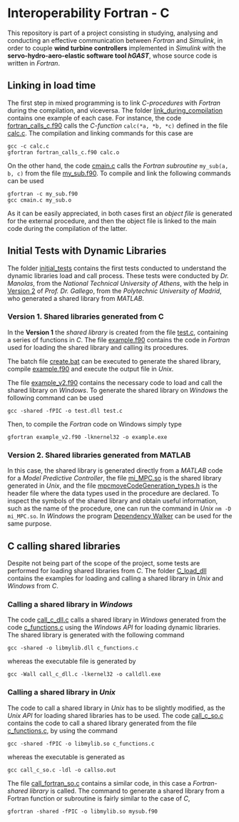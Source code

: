 # Interoperability Fortran - C

This repository is part of a project consisting in studying, analysing and conducting an effective communication between *Fortran* and *Simulink*, in order to couple **wind turbine controllers** implemented in *Simulink* with the **servo-hydro-aero-elastic software tool _hGAST_**, whose source code is written in *Fortran*. 

## Linking in load time

The first step in mixed programming is to link *C-procedures* with *Fortran* during the compilation, and viceversa. The folder [link_during_compilation](./link_during_compilation) contains one example of each case. For instance, the code [fortran_calls_c.f90](./link_during_compilation/fortran_calls_c.f90) calls the *C-function* `calc(*a, *b, *c)` defined in the file [calc.c](./link_during_compilation/calc.c). The compilation and linking commands for this case are
```
gcc -c calc.c
gfortran fortran_calls_c.f90 calc.o
```

On the other hand, the code [cmain.c](./link_during_compilation/cmain.c) calls the *Fortran subroutine* `my_sub(a, b, c)` from the file [my_sub.f90](./link_during_compilation/my_sub.f90). To compile and link the following commands can be used
```
gfortran -c my_sub.f90
gcc cmain.c my_sub.o
```

As it can be easily appreciated, in both cases first an *object file* is generated for the external procedure, and then the object file is linked to the main code during the compilation of the latter.

## Initial Tests with Dynamic Libraries

The folder [initial_tests](./initial_tests) contains the first tests conducted to understand the dynamic libraries load and call process. These tests were conducted by *Dr. Manolas*, from the *National Technical University of Athens*, with the help in [Version 2](https://github.com/carlospmo/InteroperabilityFortranC/blob/main/README.md#version-2) of *Prof. Dr. Gallego*, from the *Polytechnic University of Madrid*, who generated a shared library from *MATLAB*.

### Version 1. Shared libraries generated from C

In the **Version 1** the *shared library* is created from the file [test.c](./initial_tests/version1/test.c), containing a series of functions in *C*. The file [example.f90](./initial_tests/version1/example.f90) contains the code in *Fortran* used for loading the shared library and calling its procedures.

The batch file [create.bat](./initial_tests/version1/create.bat) can be executed to generate the shared library, compile [example.f90](./initial_tests/version1/example.f90) and execute the output file in *Unix*.

The file [example_v2.f90](./initial_tests/version1/example_v2.f90) contains the necessary code to load and call the shared library on *Windows*. To generate the shared library on *Windows* the following command can be used
```
gcc -shared -fPIC -o test.dll test.c
```

Then, to compile the *Fortran* code on Windows simply type
```
gfortran example_v2.f90 -lknernel32 -o example.exe
```

### Version 2. Shared libraries generated from MATLAB

In this case, the shared library is generated directly from a *MATLAB* code for a *Model Predictive Controller*, the file [mi_MPC.so](./initial_tests/version2/mi_MPC.so) is the shared library generated in *Unix*, and the file [mpcmoveCodeGeneration_types.h](./initial_tests/version2/mpcmoveCodeGeneration_types.h) is the header file where the data types used in the procedure are declared. To inspect the symbols of the shared library and obtain useful information, such as the name of the procedure, one can run the command in *Unix* `nm -D mi_MPC.so`. In *Windows* the program [Dependency Walker](https://www.dependencywalker.com/) can be used for the same purpose.

## C calling shared libraries

Despite not being part of the scope of the project, some tests are performed for loading shared libraries from *C*. The folder [C_load_dll](./C_load_dll) contains the examples for loading and calling a shared library in *Unix* and *Windows* from *C*.

### Calling a shared library in *Windows*

The code [call_c_dll.c](./C_load_dll/call_c_dll.c) calls a shared library in *Windows* generated from the code [c_functions.c](./C_load_dll/c_functions.c) using the *Windows API* for loading dynamic libraries. The shared library is generated with the following command
```
gcc -shared -o libmylib.dll c_functions.c
```

whereas the executable file is generated by
```
gcc -Wall call_c_dll.c -lkernel32 -o calldll.exe
```

### Calling a shared library in *Unix*

The code to call a shared library in *Unix* has to be slightly modified, as the *Unix API* for loading shared libraries has to be used. The code [call_c_so.c](./C_load_dll/call_c_so.c) contains the code to call a shared library generated from the file [c_functions.c](./C_load_dll/c_functions.c), by using the command

```
gcc -shared -fPIC -o libmylib.so c_functions.c
```  
whereas the executable is generated as 
```
gcc call_c_so.c -ldl -o callso.out
```

The file [call_fortran_so.c](./C_load_dll/call_fortran_so.c) contains a similar code, in this case a *Fortran-shared library* is called. The command to generate a shared library from a Fortran function or subroutine is fairly similar to the case of *C*,
```
gfortran -shared -fPIC -o libmylib.so mysub.f90
```

